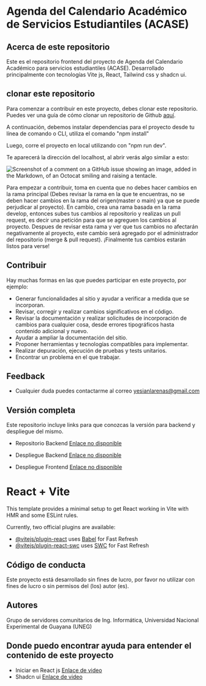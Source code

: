 # Agenda del Calendario Académico de Servicios Estudiantiles (ACASE)

## Acerca de este repositorio

Este es el repositorio frontend del proyecto de Agenda del Calendario Académico para servicios estudiantiles (ACASE). Desarrollado principalmente con tecnologías Vite js, React, Tailwind css y shadcn ui.

## clonar este repositorio

Para comenzar a contribuir en este proyecto, debes clonar este repositorio. Puedes ver una guía de cómo clonar un repositorio de Github [aquí](https://desarrolloweb.com/articulos/git-clone-clonar-repositorio.html).

A continuación, debemos instalar dependencias para el proyecto desde tu línea de comando o CLI, utiliza el comando "npm install"

Luego, corre el proyecto en local utilizando con "npm run dev".

Te aparecerá la dirección del localhost, al abrir verás algo similar a esto:

 ![Screenshot of a comment on a GitHub issue showing an image, added in the Markdown, of an Octocat smiling and raising a tentacle.](https://i.pinimg.com/736x/80/e2/39/80e2392266f8d83544069e5b22c8f311.jpg)

Para empezar a contribuir, toma en cuenta que no debes hacer cambios en la rama principal (Debes revisar la rama en la que te encuentras, no se deben hacer cambios en la rama del origen(master o main) ya que se puede perjudicar al proyecto). En cambio, crea una rama basada en la rama develop, entonces subes tus cambios al repositorio y realizas un pull request, es decir una petición para que se agreguen los cambios al proyecto. Despues de revisar esta rama y ver que tus cambios no afectarán negativamente al proyecto, este cambio será agregado por el administrador del repositorio (merge & pull request). ¡Finalmente tus cambios estarán listos para verse!


## Contribuir

Hay muchas formas en las que puedes participar en este proyecto, por ejemplo:

- Generar funcionalidades al sitio y ayudar a verificar a medida que se incorporan.
- Revisar, corregir y realizar cambios significativos en el código.
- Revisar la documentación y realizar solicitudes de incorporación de cambios para cualquier cosa, desde errores tipográficos hasta contenido adicional y nuevo.
- Ayudar a ampliar la documentación del sitio.
- Proponer herramientas y tecnologías compatibles para implementar.
- Realizar depuración, ejecución de pruebas y tests unitarios.
- Encontrar un problema en el que trabajar.

## Feedback

- Cualquier duda puedes contactarme al correo [yesianlarenas@gmail.com](mailto:yesianlarenas@gmail.com)

## Versión completa

Este repositorio incluye links para que conozcas la versión para backend y despliegue del mismo.

- Repositorio Backend [Enlace no disponible](https://github.com/ohsolus)

- Despliegue Backend [Enlace no disponible](https://github.com/ohsolus)

- Despliegue Frontend [Enlace no disponible](https://github.com/ohsolus)

# React + Vite

This template provides a minimal setup to get React working in Vite with HMR and some ESLint rules.

Currently, two official plugins are available:

- [@vitejs/plugin-react](https://github.com/vitejs/vite-plugin-react/blob/main/packages/plugin-react/README.md) uses [Babel](https://babeljs.io/) for Fast Refresh
- [@vitejs/plugin-react-swc](https://github.com/vitejs/vite-plugin-react-swc) uses [SWC](https://swc.rs/) for Fast Refresh

## Código de conducta

Este proyecto está desarrollado sin fines de lucro, por favor no utilizar con fines de lucro o sin permisos del (los) autor (es).

## Autores

Grupo de servidores comunitarios de Ing. Informática, Universidad Nacional Experimental de Guayana (UNEG)

## Donde puedo encontrar ayuda para entender el contenido de este proyecto

- Iniciar en React js [Enlace de video](https://www.youtube.com/watch?v=GJCi3N_yU4I)
- Shadcn ui  [Enlace de video](https://www.youtube.com/watch?v=URpcaFga8rY)




 
 
